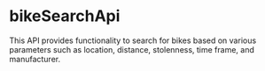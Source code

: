 # bikeSearchApi
This API provides functionality to search for bikes based on various parameters such as location, distance, stolenness, time frame, and manufacturer.

